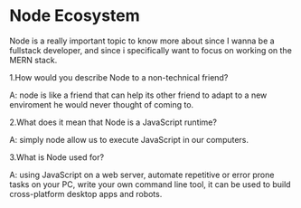 # Node Ecosystem

Node is a really important topic to know more about since I wanna be a fullstack developer, and since i specifically want to focus on working on the MERN stack.

1.How would you describe Node to a non-technical friend?

A: node is like a friend that can help its other friend to adapt to a new enviroment he would never thought of coming to.

2.What does it mean that Node is a JavaScript runtime?

A: simply node allow us to execute JavaScript in our computers.

3.What is Node used for?

A: using JavaScript on a web server, automate repetitive or error prone tasks on your PC, write your own command line tool, it can be used to build cross-platform desktop apps and robots.